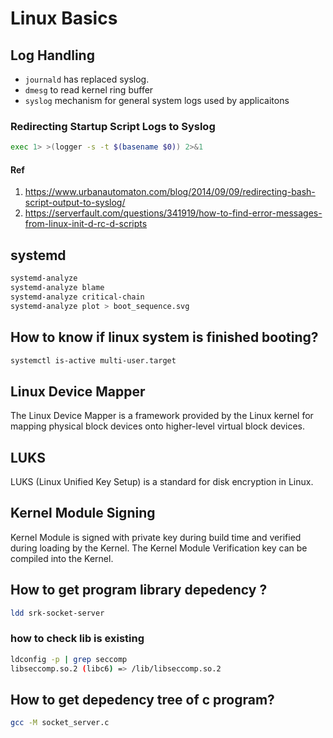 # Linux Basics

## Log Handling

* `journald` has replaced syslog.
* `dmesg` to read kernel ring buffer
* `syslog` mechanism for general system logs used by applicaitons

### Redirecting Startup Script Logs to Syslog

```bash
exec 1> >(logger -s -t $(basename $0)) 2>&1
```

#### Ref

1. https://www.urbanautomaton.com/blog/2014/09/09/redirecting-bash-script-output-to-syslog/
1. https://serverfault.com/questions/341919/how-to-find-error-messages-from-linux-init-d-rc-d-scripts

## systemd

```bash
systemd-analyze
systemd-analyze blame
systemd-analyze critical-chain
systemd-analyze plot > boot_sequence.svg
```
## How to know if linux system is finished booting?

```bash
systemctl is-active multi-user.target
```
## Linux Device Mapper

The Linux Device Mapper is a framework provided by the Linux kernel for mapping physical block devices onto higher-level virtual block devices.

## LUKS

LUKS (Linux Unified Key Setup) is a standard for disk encryption in Linux.

## Kernel Module Signing

Kernel Module is signed with private key during build time and verified during loading by the Kernel. The Kernel Module Verification key can be compiled into the Kernel.

## How to get program library depedency ?

``` bash
ldd srk-socket-server
```

### how to check lib is existing

```bash
ldconfig -p | grep seccomp
libseccomp.so.2 (libc6) => /lib/libseccomp.so.2

```
## How to get depedency tree of c program?

```bash
gcc -M socket_server.c
```

